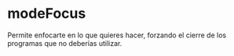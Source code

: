 # modeFocus
Permite enfocarte en lo que quieres hacer, forzando el cierre de los programas que no deberías utilizar.
